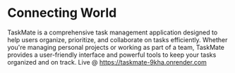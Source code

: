 # Connecting World

TaskMate is a comprehensive task management application designed to help users organize, prioritize, and collaborate on tasks efficiently. Whether you're managing personal projects or working as part of a team, TaskMate provides a user-friendly interface and powerful tools to keep your tasks organized and on track. Live @ https://taskmate-9kha.onrender.com
